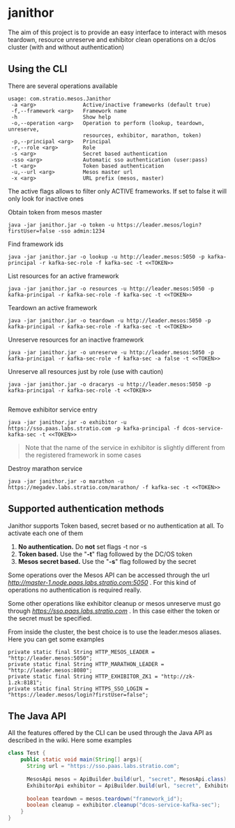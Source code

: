 # janithor

The aim of this project is to provide an easy interface to interact with mesos teardown, resource unreserve and exhibitor clean operations on a dc/os cluster (with and without authentication)

## Using the CLI

There are several operations available

```
usage: com.stratio.mesos.Janithor
 -a <arg>               Active/inactive frameworks (default true)
 -f,--framework <arg>   Framework name
 -h                     Show help
 -o,--operation <arg>   Operation to perform (lookup, teardown, unreserve,
                        resources, exhibitor, marathon, token)
 -p,--principal <arg>   Principal
 -r,--role <arg>        Role
 -s <arg>               Secret based authentication
 -sso <arg>             Automatic sso authentication (user:pass)
 -t <arg>               Token based authentication
 -u,--url <arg>         Mesos master url
 -x <arg>               URL prefix (mesos, master)
```

The active flags allows to filter only ACTIVE frameworks. If set to false it will only look for inactive ones


Obtain token from mesos master
```
java -jar janithor.jar -o token -u https://leader.mesos/login?firstUser=false -sso admin:1234
```

Find framework ids
```
java -jar janithor.jar -o lookup -u http://leader.mesos:5050 -p kafka-principal -r kafka-sec-role -f kafka-sec -t <<TOKEN>>
```

List resources for an active framework
```
java -jar janithor.jar -o resources -u http://leader.mesos:5050 -p kafka-principal -r kafka-sec-role -f kafka-sec -t <<TOKEN>>
```

Teardown an active framework
```
java -jar janithor.jar -o teardown -u http://leader.mesos:5050 -p kafka-principal -r kafka-sec-role -f kafka-sec -t <<TOKEN>> 
```

Unreserve resources for an inactive framework
```
java -jar janithor.jar -o unreserve -u http://leader.mesos:5050 -p kafka-principal -r kafka-sec-role -f kafka-sec -a false -t <<TOKEN>> 
```

Unreserve all resources just by role (use with caution)
```
java -jar janithor.jar -o dracarys -u http://leader.mesos:5050 -p kafka-principal -r kafka-sec-role -t <<TOKEN>>
 
```

Remove exhibitor service entry
```
java -jar janithor.jar -o exhibitor -u https://sso.paas.labs.stratio.com -p kafka-principal -f dcos-service-kafka-sec -t <<TOKEN>>
```
> Note that the name of the service in exhibitor is slightly different from the registered framework in some cases

Destroy marathon service
```
java -jar janithor.jar -o marathon -u https://megadev.labs.stratio.com/marathon/ -f kafka-sec -t <<TOKEN>>
```

## Supported authentication methods

Janithor supports Token based, secret based or no authentication at all. To activate each one of them

1) **No authentication.** Do **not** set flags -t nor -s
2) **Token based.** Use the "**-t**" flag followed by the DC/OS token
3) **Mesos secret based.** Use the "**-s**" flag followed by the secret

Some operations over the Mesos API can be accessed through the url *http://master-1.node.paas.labs.stratio.com:5050* . For this
kind of operations no authentication is required really.

Some other operations like exhibitor cleanup or mesos unreserve must go through *https://sso.paas.labs.stratio.com* . In this case
either the token or the secret must be specified.

From inside the cluster, the best choice is to use the leader.mesos aliases. Here you can get some examples 

```    
private static final String HTTP_MESOS_LEADER = "http://leader.mesos:5050";
private static final String HTTP_MARATHON_LEADER = "http://leader.mesos:8080";
private static final String HTTP_EXHIBITOR_ZK1 = "http://zk-1.zk:8181";
private static final String HTTPS_SSO_LOGIN = "https://leader.mesos/login?firstUser=false";
```

## The Java API

All the features offered by the CLI can be used through the Java API as described in the wiki. Here some examples

```Java
class Test {
    public static void main(String[] args){
      String url = "https://sso.paas.labs.stratio.com";
      
      MesosApi mesos = ApiBuilder.build(url, "secret", MesosApi.class);
      ExhibitorApi exhibitor = ApiBuilder.build(url, "secret", ExhibitorApi.class);
      
      boolean teardown = mesos.teardown("framework_id");
      boolean cleanup = exhibitor.cleanup("dcos-service-kafka-sec");
    }
}
```